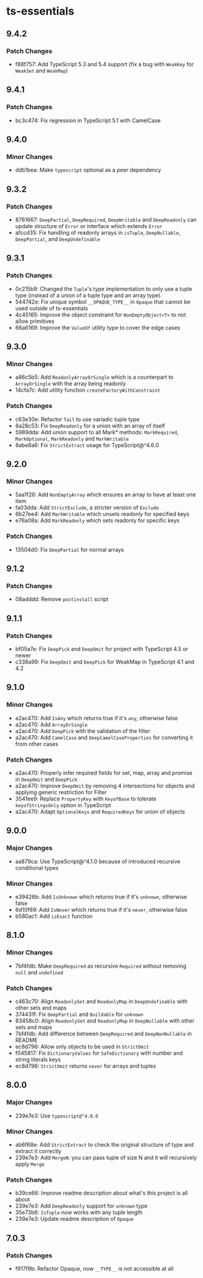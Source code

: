 # ts-essentials

## 9.4.2

### Patch Changes

- f88f757: Add TypeScript 5.3 and 5.4 support (fix a bug with `WeakKey` for `WeakSet` and `WeakMap`)

## 9.4.1

### Patch Changes

- bc3c474: Fix regression in TypeScript 5.1 with CamelCase

## 9.4.0

### Minor Changes

- ddb1bea: Make `typescript` optional as a peer dependency

## 9.3.2

### Patch Changes

- 8761667: `DeepPartial`, `DeepRequired`, `DeepWritable` and `DeepReadonly` can update structure of `Error` or interface
  which extends `Error`
- afccd35: Fix handling of readonly arrays in `isTuple`, `DeepNullable`, `DeepPartial`, and `DeepUndefinable`

## 9.3.1

### Patch Changes

- 0c215b9: Changed the `Tuple`'s type implementation to only use a tuple type (instead of a union of a tuple type and an
  array type).
- 544742e: Fix unique symbol `__OPAQUE_TYPE__` in `Opaque` that cannot be used outside of ts-essentials
- 4c45165: Improve the object constraint for `NonEmptyObject<T>` to not allow primitives
- 66a6169: Improve the `ValueOf` utility type to cover the edge cases

## 9.3.0

### Minor Changes

- a86c5b5: Add `ReadonlyArrayOrSingle` which is a counterpart to `ArrayOrSingle` with the array being readonly
- 14cfa7c: Add utility function `createFactoryWithConstraint`

### Patch Changes

- c63e30e: Refactor `Tail` to use variadic tuple type
- 8a28c53: Fix `DeepReadonly` for a union with an array of itself
- 5989dda: Add union support to all Mark\* methods: `MarkRequired`, `MarkOptional`, `MarkReadonly` and `MarkWritable`
- 8abe8a6: Fix `StrictExtract` usage for TypeScript@^4.6.0

## 9.2.0

### Minor Changes

- 5aa1f26: Add `NonEmptyArray` which ensures an array to have at least one item
- fa03dda: Add `StrictExclude`, a stricter version of `Exclude`
- 6b27ee4: Add `MarkWritable` which unsets readonly for specified keys
- e76a08a: Add `MarkReadonly` which sets readonly for specific keys

### Patch Changes

- 13504d0: Fix `DeepPartial` for normal arrays

## 9.1.2

### Patch Changes

- 08adddd: Remove `postinstall` script

## 9.1.1

### Patch Changes

- bf05a7e: Fix `DeepPick` and `DeepOmit` for project with TypeScript 4.5 or newer
- c338a99: Fix `DeepOmit` and `DeepPick` for WeakMap in TypeScript 4.1 and 4.2

## 9.1.0

### Minor Changes

- a2ac470: Add `IsAny` which returns true if it's `any`, otherwise false
- a2ac470: Add `ArrayOrSingle`
- a2ac470: Add `DeepPick` with the validation of the filter
- a2ac470: Add `CamelCase` and `DeepCamelCaseProperties` for converting it from other cases

### Patch Changes

- a2ac470: Properly infer required fields for set, map, array and promise in `DeepOmit` and `DeepPick`
- a2ac470: Improve `DeepOmit` by removing 4 intersections for objects and applying generic restriction for Filter
- 3541ee9: Replace `PropertyKey` with `KeyofBase` to tolerate `keyofStringsOnly` option in TypeScript
- a2ac470: Adapt `OptionalKeys` and `RequiredKeys` for union of objects

## 9.0.0

### Major Changes

- aa879ca: Use TypeScript@^4.1.0 because of introduced recursive conditional types

### Minor Changes

- e39426b: Add `IsUnknown` which returns true if it's `unknown`, otherwise false
- 6d10f69: Add `IsNever` which returns true if it's `never`, otherwise false
- b580ac1: Add `isExact` function

## 8.1.0

### Minor Changes

- 7bf4fdb: Make `DeepRequired` as recursive `Required` without removing `null` and `undefined`

### Patch Changes

- c463c70: Align `ReadonlySet` and `ReadonlyMap` in `DeepUndefinable` with other sets and maps
- 374431f: Fix `DeepPartial` and `Buildable` for `unknown`
- 83458c0: Align `ReadonlySet` and `ReadonlyMap` in `DeepNullable` with other sets and maps
- 7bf4fdb: Add difference between `DeepRequired` and `DeepNonNullable` in README
- ec8d796: Allow only objects to be used in `StrictOmit`
- f045817: Fix `DictionaryValues` for `SafeDictionary` with number and string literals keys
- ec8d796: `StrictOmit` returns `never` for arrays and tuples

## 8.0.0

### Major Changes

- 239e7e3: Use `typescript@^4.0.0`

### Minor Changes

- ab6f68e: Add `StrictExtract` to check the original structure of type and extract it correctly
- 239e7e3: Add `MergeN`: you can pass tuple of size N and it will recursively apply `Merge`

### Patch Changes

- b39ce66: Improve readme description about what's this project is all about
- 239e7e3: Add `DeepReadonly` support for `unknown` type
- 35e73b6: `IsTuple` now works with any tuple length
- 239e7e3: Update readme description of `Opaque`

## 7.0.3

### Patch Changes

- f917f9b: Refactor Opaque, now `__TYPE__` is not accessible at all
